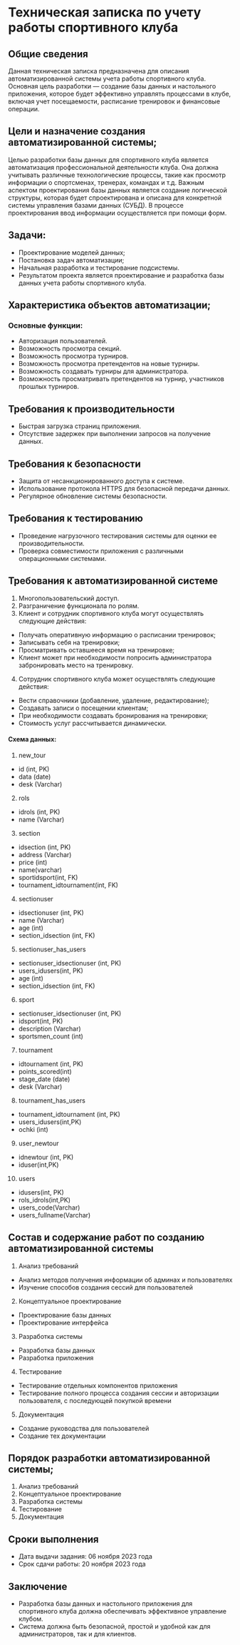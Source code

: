 # Техническая записка по учету работы спортивного клуба

## Общие сведения

Данная техническая записка предназначена для описания автоматизированной системы учета работы спортивного клуба.
Основная цель разработки — создание базы данных и настольного приложения, которое будет эффективно управлять процессами в клубе,
включая учет посещаемости, расписание тренировок и финансовые операции.

## Цели и назначение создания автоматизированной системы;
Целью разработки базы данных для спортивного клуба является автоматизация профессиональной деятельности клуба.
Она должна учитывать различные технологические процессы, такие как просмотр информации о спортсменах, тренерах, командах и т.д.
Важным аспектом проектирования базы данных является создание логической структуры,
которая будет спроектирована и описана для конкретной системы управления базами данных (СУБД).
В процессе проектирования ввод информации осуществляется при помощи форм.

## Задачи:
- Проектирование моделей данных;
- Постановка задач автоматизации;
- Начальная разработка и тестирование подсистемы.
- Результатом проекта является проектирование и разработка базы данных учета работы спортивного клуба.

##  Характеристика объектов автоматизации;
### Основные функции:
- Авторизация пользователей.
- Возможность просмотра секций.
- Возможность просмотра турниров.
- Возможность просмотра претендентов на новые турниры.
- Возможность создавать турниры для администратора.
- Возможность просматривать претендентов на турнир, участников прошлых турниров.

## Требования к производительности
* Быстрая загрузка страниц приложения.
* Отсутствие задержек при выполнении запросов на получение данных.

## Требования к безопасности
* Защита от несанкционированного доступа к системе.
* Использование протокола HTTPS для безопасной передачи данных.
* Регулярное обновление системы безопасности.

## Требования к тестированию
* Проведение нагрузочного тестирования системы для оценки ее производительности.
* Проверка совместимости приложения с различными операционными системами.

## Требования к автоматизированной системе
1. Многопользовательский доступ.
2. Разграничение функционала по ролям.
3. Клиент и сотрудник спортивного клуба могут осуществлять следующие действия:
- Получать оперативную информацию о расписании тренировок;
- Записывать себя на тренировки;
- Просматривать оставшееся время на тренировке;
- Клиент может при необходимости попросить администратора забронировать место на тренировку.
4. Сотрудник спортивного клуба может осуществлять следующие действия:
- Вести справочники (добавление, удаление, редактирование);
- Создавать записи о посещении клиентам;
- При необходимости создавать бронирования на тренировки;
- Стоимость услуг рассчитывается динамически.

#### Схема данных:
1. new_tour
- id (int, PK)
- data (date)
- desk (Varchar)
2. rols
- idrols (int, PK)
- name (Varchar)
3. section
- idsection (int, PK)
- address (Varchar)
- price (int)
- name(varchar)
- sportidsport(int, FK)
- tournament_idtournament(int, FK)
4. sectionuser
- idsectionuser (int, PK)
- name (Varchar)
- age (int)
- section_idsection (int, FK)
5. sectionuser_has_users
- sectionuser_idsectionuser (int, PK)
- users_idusers(int, PK)
- age (int)
- section_idsection (int, FK)
6. sport
- sectionuser_idsectionuser (int, PK)
- idsport(int, PK)
- description (Varchar)
- sportsmen_count (int)
7. tournament
- idtournament (int, PK)
- points_scored(int)
- stage_date (date)
- desk (Varchar)
8. tournament_has_users
- tournament_idtournament (int, PK)
- users_idusers(int,PK)
- ochki (int)
9. user_newtour
- idnewtour (int, PK)
- iduser(int,PK)
10. users
- idusers(int, PK)
- rols_idrols(int,PK)
- users_code(Varchar)
- users_fullname(Varchar)


## Состав и содержание работ по созданию автоматизированной системы
1. Анализ требований
* Анализ методов получения информации об админах и пользователях
* Изучение способов создания сессий для пользователей
2. Концептуальное проектирование
* Проектирование базы данных
* Проектирование интерфейса
3. Разработка системы
* Разработка базы данных
* Разработка приложения
4. Тестирование
* Тестирование отдельных компонентов приложения
* Тестирование полного процесса создания сессии и авторизации пользователя, с последующей покупкой времени
5. Документация
* Создание руководства для пользователей
* Создание тех документации
## Порядок разработки автоматизированной системы;
1. Анализ требований
2. Концептуальное проектирование
3. Разработка системы
4. Тестирование
5. Документация
## Сроки выполнения
- Дата выдачи задания: 06 ноября 2023 года
- Срок сдачи работы: 20 ноября 2023 года

## Заключение
+ Разработка базы данных и настольного приложения для спортивного клуба должна обеспечивать эффективное управление клубом.
+ Система должна быть безопасной, простой и удобной как для администраторов, так и для клиентов.





